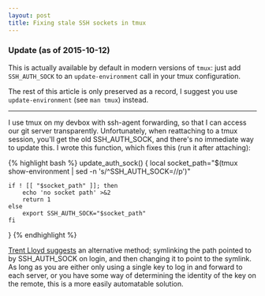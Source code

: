 ```yaml
---
layout: post
title: Fixing stale SSH sockets in tmux
---
```


### Update (as of 2015-10-12)

This is actually available by default in modern versions of `tmux`: just add
`SSH_AUTH_SOCK` to an `update-environment` call in your tmux configuration.

The rest of this article is only preserved as a record, I suggest you use
`update-environment` (see `man tmux`) instead.

---

I use tmux on my devbox with ssh-agent forwarding, so that I can access our git
server transparently. Unfortunately, when reattaching to a tmux session, you'll
get the old SSH\_AUTH\_SOCK, and there's no immediate way to update this. I
wrote this function, which fixes this (run it after attaching):

{% highlight bash %}
update_auth_sock() {
    local socket_path="$(tmux show-environment | sed -n 's/^SSH_AUTH_SOCK=//p')"

    if ! [[ "$socket_path" ]]; then
        echo 'no socket path' >&2
        return 1
    else
        export SSH_AUTH_SOCK="$socket_path"
    fi
}
{% endhighlight %}

[Trent Lloyd suggests][status] an alternative method; symlinking the path
pointed to by SSH\_AUTH\_SOCK on login, and then changing it to point to the
symlink. As long as you are either only using a single key to log in and
forward to each server, or you have some way of determining the identity of the
key on the remote, this is a more easily automatable solution.

[status]: https://twitter.com/lathiat/status/466413801932603392
